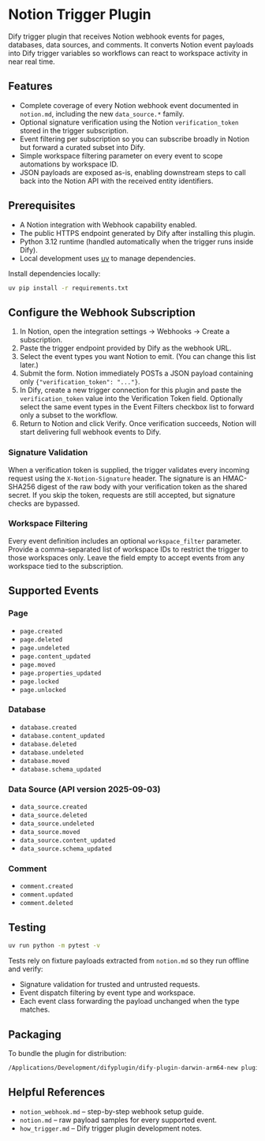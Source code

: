 # Notion Trigger Plugin

Dify trigger plugin that receives Notion webhook events for pages, databases, data sources, and comments. It converts Notion event payloads into Dify trigger variables so workflows can react to workspace activity in near real time.

## Features

- Complete coverage of every Notion webhook event documented in `notion.md`, including the new `data_source.*` family.
- Optional signature verification using the Notion `verification_token` stored in the trigger subscription.
- Event filtering per subscription so you can subscribe broadly in Notion but forward a curated subset into Dify.
- Simple workspace filtering parameter on every event to scope automations by workspace ID.
- JSON payloads are exposed as-is, enabling downstream steps to call back into the Notion API with the received entity identifiers.

## Prerequisites

- A Notion integration with Webhook capability enabled.
- The public HTTPS endpoint generated by Dify after installing this plugin.
- Python 3.12 runtime (handled automatically when the trigger runs inside Dify).
- Local development uses [uv](https://docs.astral.sh/uv/) to manage dependencies.

Install dependencies locally:

```bash
uv pip install -r requirements.txt
```

## Configure the Webhook Subscription

1. In Notion, open the integration settings → Webhooks → Create a subscription.
2. Paste the trigger endpoint provided by Dify as the webhook URL.
3. Select the event types you want Notion to emit. (You can change this list later.)
4. Submit the form. Notion immediately POSTs a JSON payload containing only `{"verification_token": "..."}`.
5. In Dify, create a new trigger connection for this plugin and paste the `verification_token` value into the Verification Token field. Optionally select the same event types in the Event Filters checkbox list to forward only a subset to the workflow.
6. Return to Notion and click Verify. Once verification succeeds, Notion will start delivering full webhook events to Dify.

### Signature Validation

When a verification token is supplied, the trigger validates every incoming request using the `X-Notion-Signature` header. The signature is an HMAC-SHA256 digest of the raw body with your verification token as the shared secret. If you skip the token, requests are still accepted, but signature checks are bypassed.

### Workspace Filtering

Every event definition includes an optional `workspace_filter` parameter. Provide a comma-separated list of workspace IDs to restrict the trigger to those workspaces only. Leave the field empty to accept events from any workspace tied to the subscription.

## Supported Events

### Page
- `page.created`
- `page.deleted`
- `page.undeleted`
- `page.content_updated`
- `page.moved`
- `page.properties_updated`
- `page.locked`
- `page.unlocked`

### Database
- `database.created`
- `database.content_updated`
- `database.deleted`
- `database.undeleted`
- `database.moved`
- `database.schema_updated`

### Data Source (API version 2025-09-03)
- `data_source.created`
- `data_source.deleted`
- `data_source.undeleted`
- `data_source.moved`
- `data_source.content_updated`
- `data_source.schema_updated`

### Comment
- `comment.created`
- `comment.updated`
- `comment.deleted`

## Testing

```bash
uv run python -m pytest -v
```

Tests rely on fixture payloads extracted from `notion.md` so they run offline and verify:

- Signature validation for trusted and untrusted requests.
- Event dispatch filtering by event type and workspace.
- Each event class forwarding the payload unchanged when the type matches.

## Packaging

To bundle the plugin for distribution:

```bash
/Applications/Development/difyplugin/dify-plugin-darwin-arm64-new plugin package notion_trigger -o notion_trigger.difypkg
```

## Helpful References

- `notion_webhook.md` – step-by-step webhook setup guide.
- `notion.md` – raw payload samples for every supported event.
- `how_trigger.md` – Dify trigger plugin development notes.
